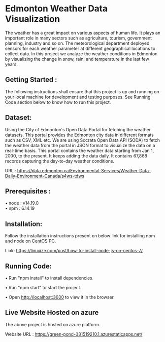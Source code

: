 # Edmonton Weather Data Visualization 
The weather has a great impact on various aspects of human life. It plays an important role in many sectors such as agriculture, tourism, government planning, industry and so on. The meteorological department deployed sensors for each weather parameter at different geographical locations to collect data. In this project we analyze the weather conditions in Edmonton by visualizing the change in snow, rain, and temperature in the last few years.

## Getting Started :
The following instructions shall ensure that this project is up and running on your local machine for development and testing purposes. 
See Running Code section below to know how to run this project.

## Dataset:
Using the City of Edmonton's Open Data Portal for fetching the weather datasets. This portal provides the Edmonton city data in different formats such as CSV, XML etc. We are using Socrata Open Data API (SODA) to fetch the weather data from the portal in JSON format to visualize the data on a real-time basis. This portal contains the weather data starting from Jan 1, 2000, to the present. It keeps adding the data daily. It contains 67,868 records capturing the day-to-day weather conditions. 

URL : https://data.edmonton.ca/Environmental-Services/Weather-Data-Daily-Environment-Canada/s4ws-tdws

## Prerequisites :
•	node : v14.19.0  
•	npm  : 6.14.19


## Installation:
Follow the installation instructions present on below link for installing npm and node on CentOS PC.

Link: https://linuxize.com/post/how-to-install-node-js-on-centos-7/

## Running Code: 
•	Run "npm install" to install dependencies.

•	Run "npm start" to start the project.

•	Open [http://localhost:3000](http://localhost:3000) to view it in the browser.

## Live Website Hosted on azure 
The above project is hosted on azure platform.

Website URL : https://green-pond-031519210.1.azurestaticapps.net/
